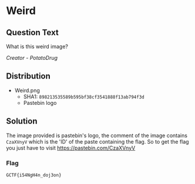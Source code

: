 # Weird

## Question Text

What is this weird image?

*Creator - PotatoDrug*

## Distribution
- Weird.png
    - SHA1: `898213535589b595bf38cf3541888f13ab794f3d`
    - Pastebin logo

## Solution

The image provided is pastebin's logo, the comment of the image contains `CzaXVnyV` which is the 'ID' of the paste containing the flag. So to get the flag you just have to visit https://pastebin.com/CzaXVnyV

### Flag
`GCTF{i54NgH4n_doj3on}`